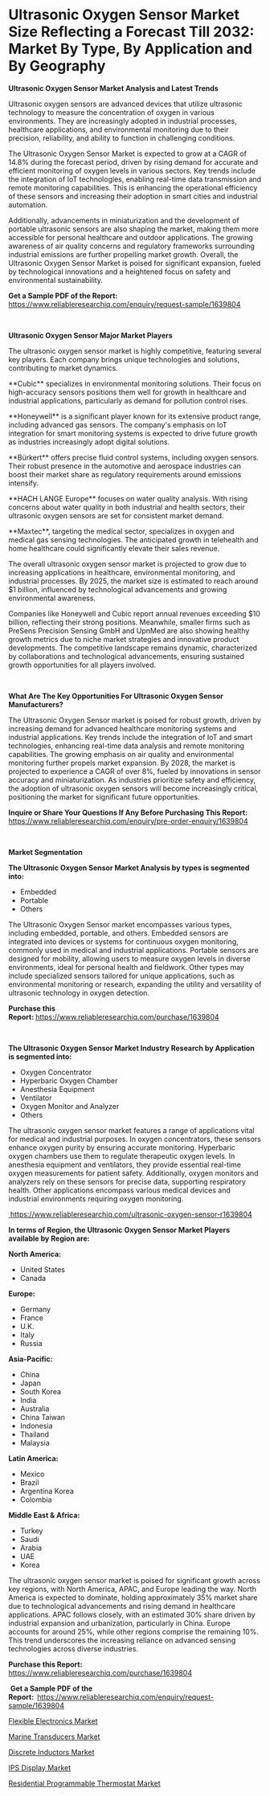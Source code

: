 <p><h1>Ultrasonic Oxygen Sensor Market Size Reflecting a Forecast Till 2032: Market By Type, By Application and By Geography</h1></p><p><strong>Ultrasonic Oxygen Sensor Market Analysis and Latest Trends</strong></p>
<p><p>Ultrasonic oxygen sensors are advanced devices that utilize ultrasonic technology to measure the concentration of oxygen in various environments. They are increasingly adopted in industrial processes, healthcare applications, and environmental monitoring due to their precision, reliability, and ability to function in challenging conditions. </p><p>The Ultrasonic Oxygen Sensor Market is expected to grow at a CAGR of 14.8% during the forecast period, driven by rising demand for accurate and efficient monitoring of oxygen levels in various sectors. Key trends include the integration of IoT technologies, enabling real-time data transmission and remote monitoring capabilities. This is enhancing the operational efficiency of these sensors and increasing their adoption in smart cities and industrial automation.</p><p>Additionally, advancements in miniaturization and the development of portable ultrasonic sensors are also shaping the market, making them more accessible for personal healthcare and outdoor applications. The growing awareness of air quality concerns and regulatory frameworks surrounding industrial emissions are further propelling market growth. Overall, the Ultrasonic Oxygen Sensor Market is poised for significant expansion, fueled by technological innovations and a heightened focus on safety and environmental sustainability.</p></p>
<p><strong>Get a Sample PDF of the Report:&nbsp;</strong> <a href="https://www.reliableresearchiq.com/enquiry/request-sample/1639804?utm_campaign=1141&utm_medium=2&utm_source=Github&utm_content=ia&utm_term=06042025&utm_id=ultrasonic-oxygen-sensor">https://www.reliableresearchiq.com/enquiry/request-sample/1639804</a></p>
<p>&nbsp;</p>
<p><strong>Ultrasonic Oxygen Sensor Major Market Players</strong></p>
<p><p>The ultrasonic oxygen sensor market is highly competitive, featuring several key players. Each company brings unique technologies and solutions, contributing to market dynamics.</p><p>**Cubic** specializes in environmental monitoring solutions. Their focus on high-accuracy sensors positions them well for growth in healthcare and industrial applications, particularly as demand for pollution control rises.</p><p>**Honeywell** is a significant player known for its extensive product range, including advanced gas sensors. The company's emphasis on IoT integration for smart monitoring systems is expected to drive future growth as industries increasingly adopt digital solutions.</p><p>**Bürkert** offers precise fluid control systems, including oxygen sensors. Their robust presence in the automotive and aerospace industries can boost their market share as regulatory requirements around emissions intensify.</p><p>**HACH LANGE Europe** focuses on water quality analysis. With rising concerns about water quality in both industrial and health sectors, their ultrasonic oxygen sensors are set for consistent market demand.</p><p>**Maxtec**, targeting the medical sector, specializes in oxygen and medical gas sensing technologies. The anticipated growth in telehealth and home healthcare could significantly elevate their sales revenue.</p><p>The overall ultrasonic oxygen sensor market is projected to grow due to increasing applications in healthcare, environmental monitoring, and industrial processes. By 2025, the market size is estimated to reach around $1 billion, influenced by technological advancements and growing environmental awareness.</p><p>Companies like Honeywell and Cubic report annual revenues exceeding $10 billion, reflecting their strong positions. Meanwhile, smaller firms such as PreSens Precision Sensing GmbH and UpnMed are also showing healthy growth metrics due to niche market strategies and innovative product developments. The competitive landscape remains dynamic, characterized by collaborations and technological advancements, ensuring sustained growth opportunities for all players involved.</p></p>
<p>&nbsp;</p>
<p><strong>What Are The Key Opportunities For Ultrasonic Oxygen Sensor Manufacturers?</strong></p>
<p><p>The Ultrasonic Oxygen Sensor market is poised for robust growth, driven by increasing demand for advanced healthcare monitoring systems and industrial applications. Key trends include the integration of IoT and smart technologies, enhancing real-time data analysis and remote monitoring capabilities. The growing emphasis on air quality and environmental monitoring further propels market expansion. By 2028, the market is projected to experience a CAGR of over 8%, fueled by innovations in sensor accuracy and miniaturization. As industries prioritize safety and efficiency, the adoption of ultrasonic oxygen sensors will become increasingly critical, positioning the market for significant future opportunities.</p></p>
<p><strong>Inquire or Share Your Questions If Any Before Purchasing This Report:</strong> <a href="https://www.reliableresearchiq.com/enquiry/pre-order-enquiry/1639804?utm_campaign=1141&utm_medium=2&utm_source=Github&utm_content=ia&utm_term=06042025&utm_id=ultrasonic-oxygen-sensor">https://www.reliableresearchiq.com/enquiry/pre-order-enquiry/1639804</a></p>
<p>&nbsp;</p>
<p><strong>Market Segmentation</strong></p>
<p><strong>The Ultrasonic Oxygen Sensor Market Analysis by types is segmented into:</strong></p>
<p><ul><li>Embedded</li><li>Portable</li><li>Others</li></ul></p>
<p><p>The Ultrasonic Oxygen Sensor market encompasses various types, including embedded, portable, and others. Embedded sensors are integrated into devices or systems for continuous oxygen monitoring, commonly used in medical and industrial applications. Portable sensors are designed for mobility, allowing users to measure oxygen levels in diverse environments, ideal for personal health and fieldwork. Other types may include specialized sensors tailored for unique applications, such as environmental monitoring or research, expanding the utility and versatility of ultrasonic technology in oxygen detection.</p></p>
<p><strong>Purchase this Report:&nbsp;</strong><a href="https://www.reliableresearchiq.com/purchase/1639804?utm_campaign=1141&utm_medium=2&utm_source=Github&utm_content=ia&utm_term=06042025&utm_id=ultrasonic-oxygen-sensor">https://www.reliableresearchiq.com/purchase/1639804</a></p>
<p>&nbsp;</p>
<p><strong>The Ultrasonic Oxygen Sensor Market Industry Research by Application is segmented into:</strong></p>
<p><ul><li>Oxygen Concentrator</li><li>Hyperbaric Oxygen Chamber</li><li>Anesthesia Equipment</li><li>Ventilator</li><li>Oxygen Monitor and Analyzer</li><li>Others</li></ul></p>
<p><p>The ultrasonic oxygen sensor market features a range of applications vital for medical and industrial purposes. In oxygen concentrators, these sensors enhance oxygen purity by ensuring accurate monitoring. Hyperbaric oxygen chambers use them to regulate therapeutic oxygen levels. In anesthesia equipment and ventilators, they provide essential real-time oxygen measurements for patient safety. Additionally, oxygen monitors and analyzers rely on these sensors for precise data, supporting respiratory health. Other applications encompass various medical devices and industrial environments requiring oxygen monitoring.</p></p>
<p><a href="https://www.reliableresearchiq.com/ultrasonic-oxygen-sensor-r1639804?utm_campaign=1141&utm_medium=2&utm_source=Github&utm_content=ia&utm_term=06042025&utm_id=ultrasonic-oxygen-sensor">&nbsp;https://www.reliableresearchiq.com/ultrasonic-oxygen-sensor-r1639804</a></p>
<p><strong>In terms of Region, the Ultrasonic Oxygen Sensor Market Players available by Region are:</strong></p>
<p>
    <p> <strong> North America: </strong>
        <ul>
            <li>United States</li>
            <li>Canada</li>
        </ul>
        </p> 
    <p> <strong> Europe: </strong>
        <ul>
            <li>Germany</li>
            <li>France</li>
            <li>U.K.</li>
            <li>Italy</li>
            <li>Russia</li>
        </ul>
        </p> 
    <p> <strong> Asia-Pacific: </strong>
        <ul>
            <li>China</li>
            <li>Japan</li>
            <li>South Korea</li>
            <li>India</li>
            <li>Australia</li>
            <li>China Taiwan</li>
            <li>Indonesia</li>
            <li>Thailand</li>
            <li>Malaysia</li>
        </ul>
        </p> 
    <p> <strong> Latin America: </strong>
        <ul>
            <li>Mexico</li>
            <li>Brazil</li>
            <li>Argentina Korea</li>
            <li>Colombia</li>
        </ul>
        </p> 
    <p> <strong> Middle East & Africa: </strong>
        <ul>
            <li>Turkey</li>
            <li>Saudi</li>
            <li>Arabia</li>
            <li>UAE</li>
            <li>Korea</li>
        </ul>
    </p>
    </p>
<p><p>The ultrasonic oxygen sensor market is poised for significant growth across key regions, with North America, APAC, and Europe leading the way. North America is expected to dominate, holding approximately 35% market share due to technological advancements and rising demand in healthcare applications. APAC follows closely, with an estimated 30% share driven by industrial expansion and urbanization, particularly in China. Europe accounts for around 25%, while other regions comprise the remaining 10%. This trend underscores the increasing reliance on advanced sensing technologies across diverse industries.</p></p>
<p><strong>Purchase this Report: </strong><a href="https://www.reliableresearchiq.com/purchase/1639804?utm_campaign=1141&utm_medium=2&utm_source=Github&utm_content=ia&utm_term=06042025&utm_id=ultrasonic-oxygen-sensor">https://www.reliableresearchiq.com/purchase/1639804</a></p>
<p>&nbsp;<strong>Get a Sample PDF of the Report:&nbsp;&nbsp;</strong><a href="https://www.reliableresearchiq.com/enquiry/request-sample/1639804?utm_campaign=1141&utm_medium=2&utm_source=Github&utm_content=ia&utm_term=06042025&utm_id=ultrasonic-oxygen-sensor">https://www.reliableresearchiq.com/enquiry/request-sample/1639804</a></p>
<p><strong></strong></p>
<p><p><a href="https://github.com/hamremunazm4/Market-Research-Report-List-1/blob/main/flexible-electronics-market.md?utm_campaign=1141&utm_medium=2&utm_source=Github&utm_content=ia&utm_term=06042025&utm_id=ultrasonic-oxygen-sensor">Flexible Electronics Market</a></p><p><a href="https://github.com/trossdushi7u/Market-Research-Report-List-1/blob/main/marine-transducers-market.md?utm_campaign=1141&utm_medium=2&utm_source=Github&utm_content=ia&utm_term=06042025&utm_id=ultrasonic-oxygen-sensor">Marine Transducers Market</a></p><p><a href="https://github.com/godutetraeva/Market-Research-Report-List-1/blob/main/discrete-inductors-market.md?utm_campaign=1141&utm_medium=2&utm_source=Github&utm_content=ia&utm_term=06042025&utm_id=ultrasonic-oxygen-sensor">Discrete Inductors Market</a></p><p><a href="https://github.com/jhoonatsev/Market-Research-Report-List-1/blob/main/ips-display-market.md?utm_campaign=1141&utm_medium=2&utm_source=Github&utm_content=ia&utm_term=06042025&utm_id=ultrasonic-oxygen-sensor">IPS Display Market</a></p><p><a href="https://github.com/kirstejuvet/Market-Research-Report-List-1/blob/main/residential-programmable-thermostat-market.md?utm_campaign=1141&utm_medium=2&utm_source=Github&utm_content=ia&utm_term=06042025&utm_id=ultrasonic-oxygen-sensor">Residential Programmable Thermostat Market</a></p></p>
